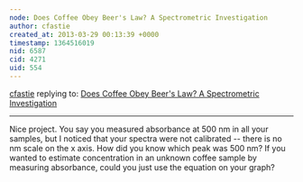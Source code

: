 ```yaml
---
node: Does Coffee Obey Beer's Law? A Spectrometric Investigation
author: cfastie
created_at: 2013-03-29 00:13:39 +0000
timestamp: 1364516019
nid: 6587
cid: 4271
uid: 554
---
```




[cfastie](../profile/cfastie) replying to: [Does Coffee Obey Beer's Law? A Spectrometric Investigation](../notes/akjeff91/3-28-2013/does-coffee-obey-beers-law-spectrometric-investigation)

----
Nice project.  You say you measured absorbance at 500 nm in all your samples, but I noticed that your spectra were not calibrated -- there is no nm scale on the x axis.  How did you know which peak was 500 nm?  If you wanted to estimate concentration in an unknown coffee sample by measuring absorbance, could you just use the equation on your graph?